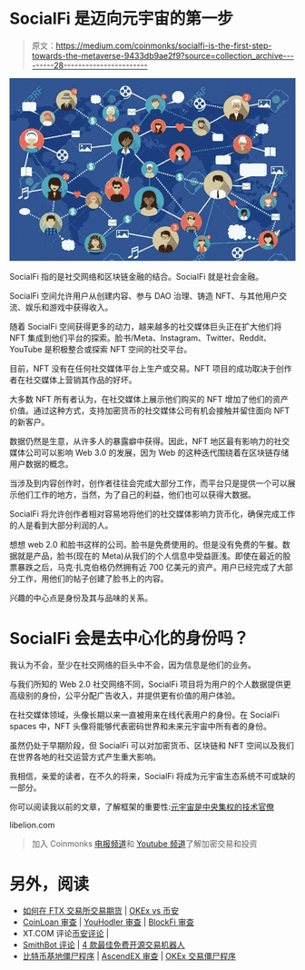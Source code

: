 # SocialFi 是迈向元宇宙的第一步

> 原文：<https://medium.com/coinmonks/socialfi-is-the-first-step-towards-the-metaverse-9433db9ae2f9?source=collection_archive---------28----------------------->

![](img/d5c31f636c5da95bba965548124767c6.png)

SocialFi 指的是社交网络和区块链金融的结合。SocialFi 就是社会金融。

SocialFi 空间允许用户从创建内容、参与 DAO 治理、铸造 NFT、与其他用户交流、娱乐和游戏中获得收入。

随着 SocialFi 空间获得更多的动力，越来越多的社交媒体巨头正在扩大他们将 NFT 集成到他们平台的探索。脸书/Meta、Instagram、Twitter、Reddit、YouTube 是积极整合或探索 NFT 空间的社交平台。

目前，NFT 没有在任何社交媒体平台上生产或交易。NFT 项目的成功取决于创作者在社交媒体上营销其作品的好坏。

大多数 NFT 所有者认为，在社交媒体上展示他们购买的 NFT 增加了他们的资产价值。通过这种方式，支持加密货币的社交媒体公司有机会接触并留住面向 NFT 的新客户。

数据仍然是生意，从许多人的暴露癖中获得。因此，NFT 地区最有影响力的社交媒体公司可以影响 Web 3.0 的发展，因为 Web 的这种迭代围绕着在区块链存储用户数据的概念。

当涉及到内容创作时，创作者往往会完成大部分工作，而平台只是提供一个可以展示他们工作的地方，当然，为了自己的利益，他们也可以获得大数据。

SocialFi 将允许创作者相对容易地将他们的社交媒体影响力货币化，确保完成工作的人是看到大部分利润的人。

想想 web 2.0 和脸书这样的公司。脸书是免费使用的。但是没有免费的午餐。数据就是产品，脸书(现在的 Meta)从我们的个人信息中受益匪浅。即使在最近的股票暴跌之后，马克·扎克伯格仍然拥有近 700 亿美元的资产。用户已经完成了大部分工作，用他们的帖子创建了脸书上的内容。

兴趣的中心点是身份及其与品味的关系。

# SocialFi 会是去中心化的身份吗？

我认为不会，至少在社交网络的巨头中不会，因为信息是他们的业务。

与我们所知的 Web 2.0 社交网络不同，SocialFi 项目将为用户的个人数据提供更高级别的身份，公平分配广告收入，并提供更有价值的用户体验。

在社交媒体领域，头像长期以来一直被用来在线代表用户的身份。在 SocialFi spaces 中，NFT 头像将能够代表密码世界和未来元宇宙中所有者的身份。

虽然仍处于早期阶段，但 SocialFi 可以对加密货币、区块链和 NFT 空间以及我们在世界各地的社交运营方式产生重大影响。

我相信，亲爱的读者，在不久的将来，SocialFi 将成为元宇宙生态系统不可或缺的一部分。

你可以阅读我以前的文章，了解框架的重要性:[元宇宙是中央集权的技术官僚](https://liberlion.medium.com/metaverse-is-centralized-technocracy-2f507fe5e019)

libelion.com

> 加入 Coinmonks [电报频道](https://t.me/coincodecap)和 [Youtube 频道](https://www.youtube.com/c/coinmonks/videos)了解加密交易和投资

# 另外，阅读

*   [如何在 FTX 交易所交易期货](https://coincodecap.com/ftx-futures-trading) | [OKEx vs 币安](https://coincodecap.com/okex-vs-binance)
*   [CoinLoan 审查](https://coincodecap.com/coinloan-review) | [YouHodler 审查](/coinmonks/youhodler-4-easy-ways-to-make-money-98969b9689f2) | [BlockFi 审查](https://coincodecap.com/blockfi-review)
*   XT.COM 评论[币安评论](https://coincodecap.com/profittradingapp-for-binance) |
*   [SmithBot 评论](https://coincodecap.com/smithbot-review) | [4 款最佳免费开源交易机器人](https://coincodecap.com/free-open-source-trading-bots)
*   [比特币基地僵尸程序](/coinmonks/coinbase-bots-ac6359e897f3) | [AscendEX 审查](/coinmonks/ascendex-review-53e829cf75fa) | [OKEx 交易僵尸程序](/coinmonks/okex-trading-bots-234920f61e60)